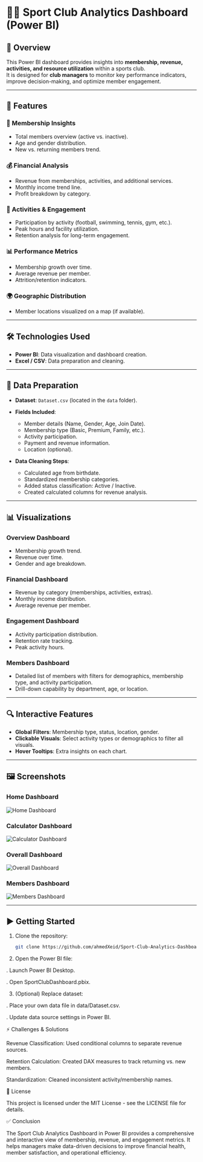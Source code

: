 # 🏋️‍♂️ Sport Club Analytics Dashboard (Power BI)

## 📌 Overview
This Power BI dashboard provides insights into **membership, revenue, activities, and resource utilization** within a sports club.  
It is designed for **club managers** to monitor key performance indicators, improve decision-making, and optimize member engagement.  

---

## 🚀 Features

### 👥 Membership Insights
- Total members overview (active vs. inactive).  
- Age and gender distribution.  
- New vs. returning members trend.  

### 💰 Financial Analysis
- Revenue from memberships, activities, and additional services.  
- Monthly income trend line.  
- Profit breakdown by category.  

### 🏀 Activities & Engagement
- Participation by activity (football, swimming, tennis, gym, etc.).  
- Peak hours and facility utilization.  
- Retention analysis for long-term engagement.  

### 📊 Performance Metrics
- Membership growth over time.  
- Average revenue per member.  
- Attrition/retention indicators.  

### 🌍 Geographic Distribution
- Member locations visualized on a map (if available).  

---

## 🛠️ Technologies Used
- **Power BI**: Data visualization and dashboard creation.  
- **Excel / CSV**: Data preparation and cleaning.  

---

## 📂 Data Preparation
- **Dataset**: `Dataset.csv` (located in the `data` folder).  
- **Fields Included**:  
  - Member details (Name, Gender, Age, Join Date).  
  - Membership type (Basic, Premium, Family, etc.).  
  - Activity participation.  
  - Payment and revenue information.  
  - Location (optional).  

- **Data Cleaning Steps**:  
  - Calculated age from birthdate.  
  - Standardized membership categories.  
  - Added status classification: Active / Inactive.  
  - Created calculated columns for revenue analysis.  

---

## 📊 Visualizations

### **Overview Dashboard**
- Membership growth trend.  
- Revenue over time.  
- Gender and age breakdown.  

### **Financial Dashboard**
- Revenue by category (memberships, activities, extras).  
- Monthly income distribution.  
- Average revenue per member.  

### **Engagement Dashboard**
- Activity participation distribution.  
- Retention rate tracking.  
- Peak activity hours.  

### **Members Dashboard**
- Detailed list of members with filters for demographics, membership type, and activity participation.  
- Drill-down capability by department, age, or location.  

---

## 🔍 Interactive Features
- **Global Filters**: Membership type, status, location, gender.  
- **Clickable Visuals**: Select activity types or demographics to filter all visuals.  
- **Hover Tooltips**: Extra insights on each chart.  

---

## 🖼️ Screenshots

### Home Dashboard
![Home Dashboard](./screenshots/Home.PNG)

### Calculator Dashboard
![Calculator Dashboard](./screenshots/Calculator.PNG)

### Overall Dashboard
![Overall Dashboard](./screenshots/Overall.PNG)

### Members Dashboard
![Members Dashboard](./screenshots/Members.PNG)

---

## ▶️ Getting Started

1. Clone the repository:  
   ```bash
   git clone https://github.com/ahmedXeid/Sport-Club-Analytics-Dashboard.git
2. Open the Power BI file:

. Launch Power BI Desktop.

. Open SportClubDashboard.pbix.

3. (Optional) Replace dataset:

. Place your own data file in data/Dataset.csv.

. Update data source settings in Power BI.

⚡ Challenges & Solutions

Revenue Classification: Used conditional columns to separate revenue sources.

Retention Calculation: Created DAX measures to track returning vs. new members.

Standardization: Cleaned inconsistent activity/membership names.

📜 License

This project is licensed under the MIT License - see the LICENSE
 file for details.

✅ Conclusion

The Sport Club Analytics Dashboard in Power BI provides a comprehensive and interactive view of membership, revenue, and engagement metrics.
It helps managers make data-driven decisions to improve financial health, member satisfaction, and operational efficiency.
